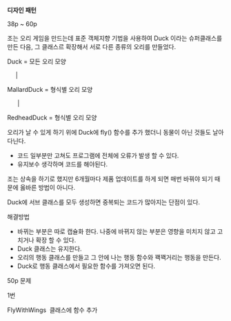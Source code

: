 
**디자인 패턴**

  

  

38p ~ 60p

  

조는 오리 게임을 만드는데 표준 객체지향 기법을 사용하여 Duck 이라는 슈퍼클래스를 만든 다음, 그 클래스르 확장해서 서로 다른 종류의 오리를 만들었다.

  

Duck = 모든 오리 모양

     |

MallardDuck = 형식별 오리 모양

  

      |

  

RedheadDuck = 형식별 오리 모양 

  

  

오리가 날 수 있게 하기 위에 Duck에 fly() 함수를 추가 했더니 동물이 아닌 것들도 날아 다닌다.

  

-   코드 일부분만 고쳐도 프로그램에 전체에 오류가 발생 할 수 있다.
-   유지보수 생각하며 코드를 해야된다.   

  

  

조는 상속을 하기로 했지만 6개월마다 제품 업데이트를 하게 되면 매번 바꿔야 되기 때문에 옳바른 방법이 아니다.

Duck에 서브 클래스를 모두 생성하면 중복퇴는 코드가 많아지는 단점이 있다.

  

  

해결방법

  

-   바뀌는 부분은 따로 캡슐화 한다. 나중에 바뀌지 않는 부분은 영향을 미치지 않고 고치거나 확장 할 수 있다.
-   Duck 클래스는 유지한다.
-   오리의 행동 클래스를 만들고 그 안에 나는 행동 함수와 꽥꽥거리는 행동을 만든다.
-   Duck로 행동 클래스에서 필요한 함수를 가져오면 된다.

  

  

50p 문제

1번   

FlyWithWings  클래스에 함수 추가